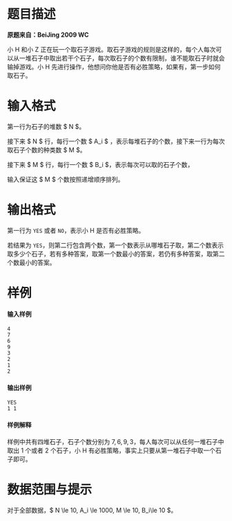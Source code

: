 
# 题目描述

**原题来自：BeiJing 2009 WC**

小 H 和小 Z 正在玩一个取石子游戏。取石子游戏的规则是这样的，每个人每次可以从一堆石子中取出若干个石子，每次取石子的个数有限制，谁不能取石子时就会输掉游戏。小 H 先进行操作，他想问你他是否有必胜策略，如果有，第一步如何取石子。



# 输入格式

第一行为石子的堆数 $ N $。

接下来 $ N $ 行，每行一个数 $ A_i $ ，表示每堆石子的个数，接下来一行为每次取石子个数的种类数 $ M $。

接下来 $ M $ 行，每行一个数 $ B_i $，表示每次可以取的石子个数，

输入保证这 $ M $ 个数按照递增顺序排列。


# 输出格式

第一行为 `YES` 或者 `NO`，表示小 H 是否有必胜策略。

若结果为 `YES`，则第二行包含两个数，第一个数表示从哪堆石子取，第二个数表示取多少个石子，若有多种答案，取第一个数最小的答案，若仍有多种答案，取第二个数最小的答案。


# 样例

#### 输入样例
```plain
4
7
6
9
3
2
1
2
```

#### 输出样例
```plain
YES
1 1
```

#### 样例解释
样例中共有四堆石子，石子个数分别为 $7,6,9,3$，每人每次可以从任何一堆石子中取出 $1$ 个或者 $2$ 个石子，小 H 有必胜策略，事实上只要从第一堆石子中取一个石子即可。

# 数据范围与提示

对于全部数据，$ N \le 10, A_i \le 1000, M \le 10, B_i\le 10 $。


